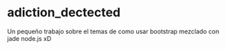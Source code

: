 adiction_dectected
==================

Un pequeño trabajo sobre el temas de como usar bootstrap mezclado con jade node.js xD